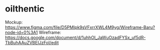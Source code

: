 # oilthentic
Mockup:
https://www.figma.com/file/D5PMIpk9sVFxrrXWL4M9yg/Wireframe-Baru?node-id=0%3A1
Wireframe:
https://docs.google.com/document/d/1uhhOI_JaWuOzadFYSx_uf5dR-TbBuhAAuZVBEIJzFoI/edit

